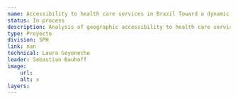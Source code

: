 ```yaml
---
name: Accessibility to health care services in Brazil Toward a dynamic and comprehensive view
status: In process
description: Analysis of geographic accessibility to health care services in Brazil in 2022 for different conditions normal delivery, emergency, oncology and cardiovascular care.
type: Proyecto
division: SPH
link: nan
technical: Laura Goyeneche
leader: Sebastian Bauhoff
image: 
    url: 
    alt: x
layers:
---
```

    